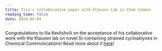 ```yaml
---
title: Ilia's collaborative paper with Klausen Lab in Chem Commun
reading_time: false
date: 2024-04-04
---
```


Congratulations to Ilia Kevlishvili on the acceptance of his collaborative work with the Klausen lab on novel Si-containing strained cycloaklynes in Chemical Communications! Read more about it [here](/publication/wakefield-angle-strained-2024)!

<!--more-->
